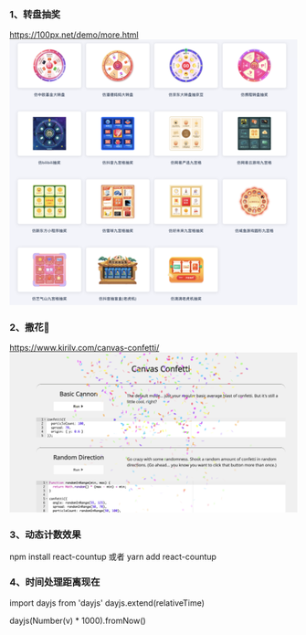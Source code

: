 ### 	1、转盘抽奖

https://100px.net/demo/more.html
![alt text](image.png)

### 	2、撒花🎉

https://www.kirilv.com/canvas-confetti/
![alt text](image-1.png)

###     3、动态计数效果

npm install react-countup 或者 yarn add react-countup

###     4、时间处理距离现在

import dayjs from 'dayjs'
dayjs.extend(relativeTime)

dayjs(Number(v) * 1000).fromNow()



